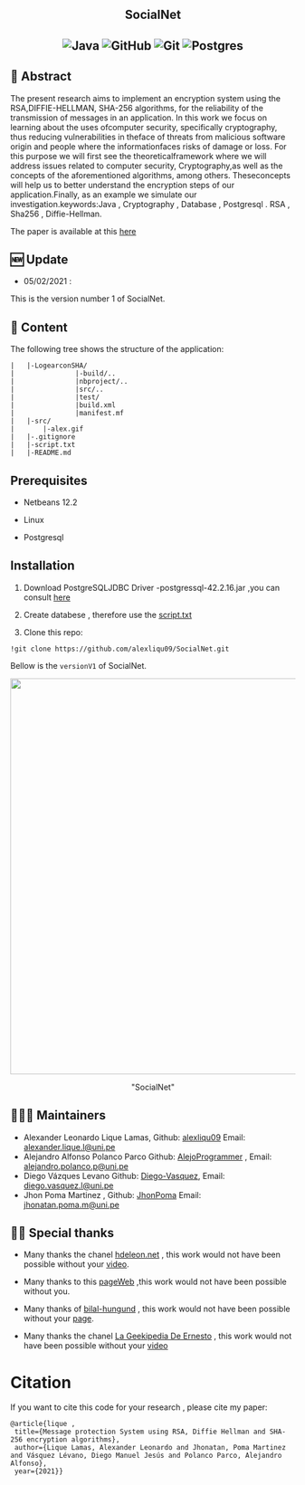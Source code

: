 <h2 align="center">
<p> SocialNet  </p>
</h2>
<h2 align="center">
<img alt="Java"  src= "https://img.shields.io/badge/java-%23ED8B00.svg?&style=for-the-badge&logo=java&logoColor=white"/>
<img alt="GitHub" src="https://img.shields.io/badge/github%20-%23121011.svg?&style=for-the-badge&logo=github&logoColor=white" />
<img alt="Git" src="https://img.shields.io/badge/git%20-%23F05033.svg?&style=for-the-badge&logo=git&logoColor=white" />
<img alt="Postgres" src="https://img.shields.io/badge/postgres-%23316192.svg?&style=for-the-badge&logo=postgresql&logoColor=white" />
<p></p>
<p></p>
</h2>

## 📜 Abstract

The present research aims to implement an encryption system using the RSA,DIFFIE-HELLMAN, SHA-256 algorithms, for the reliability of the transmission of messages in an application. In this work we focus on learning about the uses ofcomputer security, specifically cryptography, thus reducing vulnerabilities in theface of threats from malicious software origin and people where the informationfaces risks of damage or loss.  For this purpose we will first see the theoreticalframework where we will address issues related to computer security, Cryptography,as well as the concepts of the aforementioned algorithms, among others.  Theseconcepts will help us to better understand the encryption steps of our application.Finally, as an example we simulate our investigation.keywords:Java , Cryptography , Database , Postgresql . RSA , Sha256 , Diffie-Hellman.

The paper is available at this [here](https://drive.google.com/file/d/1rrsumdkHPGvV8sGGtUI3bOMSG7eg4RcI/view?usp=sharing)

## 🆕 Update
- 05/02/2021 :

 This is the version number 1 of SocialNet.

## 📖 Content

The following tree shows the structure of the application:

```
|   |-LogearconSHA/
|               |-build/..
|               |nbproject/..
|               |src/..
|               |test/   
|               |build.xml
|               |manifest.mf  
|   |-src/
|       |-alex.gif
|   |-.gitignore
|   |-script.txt
|   |-README.md
```

## Prerequisites

- Netbeans 12.2 

- Linux

- Postgresql

## Installation

1. Download PostgreSQLJDBC Driver -postgressql-42.2.16.jar ,you can consult [here](https://jdbc.postgresql.org/download.html)

2. Create databese , therefore use the [script.txt](https://github.com/alexliqu09/SocialNet/blob/main/script.txt)

3. Clone this repo:
```
!git clone https://github.com/alexliqu09/SocialNet.git

```

Bellow is the ```versionV1``` of SocialNet.
 
<p align="center">

<img src="src/alex.gif" width="700"/>

<p align="center">"SocialNet"</p>

</p align="center">

## 👨🏽‍💻 Maintainers

* Alexander Leonardo Lique Lamas, Github: [alexliqu09](https://github.com/alexliqu09) Email: alexander.lique.l@uni.pe
* Alejandro Alfonso Polanco Parco Github: [AlejoProgrammer](https://github.com/AlejoProgrammer) , Email: alejandro.polanco.p@uni.pe 
* Diego Vázques Levano Github: [Diego-Vasquez](https://github.com/Diego-Vasquez), Email: diego.vasquez.l@uni.pe  
* Jhon Poma Martinez , Github: [JhonPoma](https://github.com/JhonPoma) Email: jhonatan.poma.m@uni.pe 

## 🙏🏽 Special thanks

* Many thanks the chanel [hdeleon.net](https://www.youtube.com/channel/UCDUdeFslCNoM29MAlZOfdWQ) , this work would not have been possible without your [video](https://www.youtube.com/watch?v=7Opd2EjrqnM&t=1s).

* Many thanks to this [pageWeb](https://stackoverflow.com/questions/14642125/i-need-to-primitive-root-of-prime-number) ,this work would not have been possible without you.

* Many thanks of [bilal-hungund](https://auth.geeksforgeeks.org/user/bilal-hungund/articles) , this work would not have been possible without your [page](https://www.geeksforgeeks.org/sha-256-hash-in-java/).

* Many thanks the chanel [La Geekipedia De Ernesto](https://www.youtube.com/channel/UCeEW6PHNJlIwI-rKChmqqkw) , this work would not have been possible without your [video](https://www.youtube.com/watch?v=xGzeEUHcsj8)

# Citation

If you want to cite this code for your research , please cite my paper:
```
@article{lique , 
 title={Message protection System using RSA, Diffie Hellman and SHA-256 encryption algorithms}, 
 author={Lique Lamas, Alexander Leonardo and Jhonatan, Poma Martinez and Vásquez Lévano, Diego Manuel Jesús and Polanco Parco, Alejandro Alfonso},
 year={2021}}
 ```